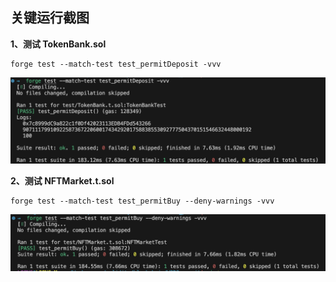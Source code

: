 ## 关键运行截图

**1、测试 TokenBank.sol**

```shell
forge test --match-test test_permitDeposit -vvv
```

![alt text](res/image.png)

**2、测试 NFTMarket.t.sol**

```shell
forge test --match-test test_permitBuy --deny-warnings -vvv
```

![alt text](res/image2.png)
